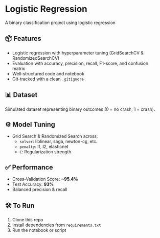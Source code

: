 # Logistic Regression 

A binary classification project using logistic regression

## 📦 Features
- Logistic regression with hyperparameter tuning (GridSearchCV & RandomizedSearchCV)
- Evaluation with accuracy, precision, recall, F1-score, and confusion matrix
- Well-structured code and notebook
- Git-tracked with a clean `.gitignore`

## 📊 Dataset
Simulated dataset representing binary outcomes (0 = no crash, 1 = crash).

## ⚙️ Model Tuning
- Grid Search & Randomized Search across:
  - `solver`: liblinear, saga, newton-cg, etc.
  - `penalty`: l1, l2, elasticnet
  - `C`: Regularization strength

## ✅ Performance
- Cross-Validation Score: **~95.4%**
- Test Accuracy: **93%**
- Balanced precision & recall

## 🛠️ To Run
1. Clone this repo  
2. Install dependencies from `requirements.txt`  
3. Run the notebook or script
